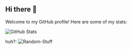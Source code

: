 ## Hi there 👋
Welcome to my GitHub profile! Here are some of my stats:

![GitHub Stats](https://github-readme-stats.vercel.app/api?username=ZenithQuantumx&show_icons=true&theme=dark)

huh?:
![Random-Stuff](https://images7.alphacoders.com/129/1296827.png)
